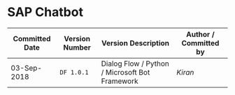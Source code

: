 # SAP Chatbot

|Committed Date|Version Number|Version Description|Author / Committed by|
|---|---|---|---|
|03-Sep-2018|`DF 1.0.1`| Dialog Flow / Python / Microsoft Bot Framework | *Kiran*|
